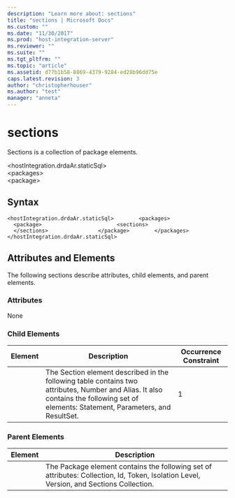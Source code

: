 ```yaml
---
description: "Learn more about: sections"
title: "sections | Microsoft Docs"
ms.custom: ""
ms.date: "11/30/2017"
ms.prod: "host-integration-server"
ms.reviewer: ""
ms.suite: ""
ms.tgt_pltfrm: ""
ms.topic: "article"
ms.assetid: d77b1b58-8869-4379-9284-ed28b96dd75e
caps.latest.revision: 3
author: "christopherhouser"
ms.author: "test"
manager: "anneta"
---
```

# sections
Sections is a collection of package elements.  
  
 \<hostIntegration.drdaAr.staticSql>  
\<packages>  
\<package>  
  
## Syntax  
  
```  
<hostIntegration.drdaAr.staticSql>        <packages>                <package>                        <sections>                        </sections>                </package>        </packages></hostIntegration.drdaAr.staticSql>  
```  
  
## Attributes and Elements  
 The following sections describe attributes, child elements, and parent elements.  
  
### Attributes  
 None  
  
### Child Elements  
  
|Element|Description|Occurrence Constraint|  
|-------------|-----------------|---------------------------|  
||The Section element described in the following table contains two attributes, Number and Alias. It also contains the following set of elements: Statement, Parameters, and ResultSet.|1|  
  
### Parent Elements  
  
|Element|Description|  
|-------------|-----------------|  
||The Package element contains the following set of attributes: Collection, Id, Token, Isolation Level, Version, and Sections Collection.|
